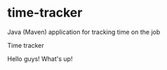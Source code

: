 # time-tracker
Java (Maven) application for tracking time on the job

Time tracker

Hello guys!
What's up!
